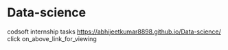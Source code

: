 # Data-science
codsoft internship tasks
https://abhijeetkumar8898.github.io/Data-science/  
click on_above_link_for_viewing 
